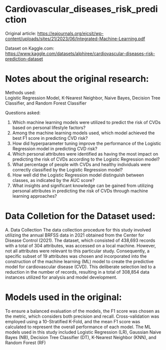 # Cardiovascular_diseases_risk_prediction
Original article: https://eajournals.org/ejcsit/wp-content/uploads/sites/21/2023/06/Integrated-Machine-Learning.pdf

Dataset on Kaggle.com: https://www.kaggle.com/datasets/alphiree/cardiovascular-diseases-risk-prediction-dataset


# Notes about the original research:
Methods used:  
Logistic Regression 
Model, K-Nearest Neighbor, Naive Bayes, Decision Tree Classifier, and Random Forest Classifier

Questions asked:
1) Which machine learning models were utilized to predict the risk of CVDs based on personal lifestyle 
factors?
2) Among the machine learning models used, which model achieved the best F1 score in predicting 
CVD risk?
3) How did hyperparameter tuning improve the performance of the Logistic Regression model in 
predicting CVD risk?
4) Which personal attributes were identified as having the most impact on predicting the risk of CVDs 
according to the Logistic Regression model?
5) What percentage of people with CVDs and healthy individuals were correctly classified by the 
Logistic Regression model?
6) How well did the Logistic Regression model distinguish between classes, as indicated by the AUC 
score?
7) What insights and significant knowledge can be gained from utilizing personal attributes in predicting the risk of CVDs through machine learning approaches?


# Data Colletion for the Dataset used:
A. Data Collection
The data collection procedure for this study involved utilizing the annual BRFSS data in 2021 obtained 
from the Center for Disease Control (2021). The dataset, which consisted of 438,693 records with a total 
of 304 attributes, was accessed on a local machine. However, not all attributes were relevant to this 
particular study. Consequently, a specific subset of 19 attributes was chosen and incorporated into the 
construction of the machine learning (ML) model to create the predictive model for cardiovascular disease 
(CVD). This deliberate selection led to a reduction in the number of records, resulting in a total of 308,854 
data instances utilized for analysis and model development.

# Models used in the original:
To ensure a balanced evaluation of the models, the F1 score was chosen as the metric, which considers 
both precision and recall. Cross-validation was employed using a 10-Stratified K-Fold, and the mean F1 
score was calculated to represent the overall performance of each model. The ML models used in this 
study included Logistic Regression (LR), Gaussian Naive Bayes (NB), Decision Tree Classifier (DT), K-Nearest Neighbor (KNN), and Random Forest (RF)